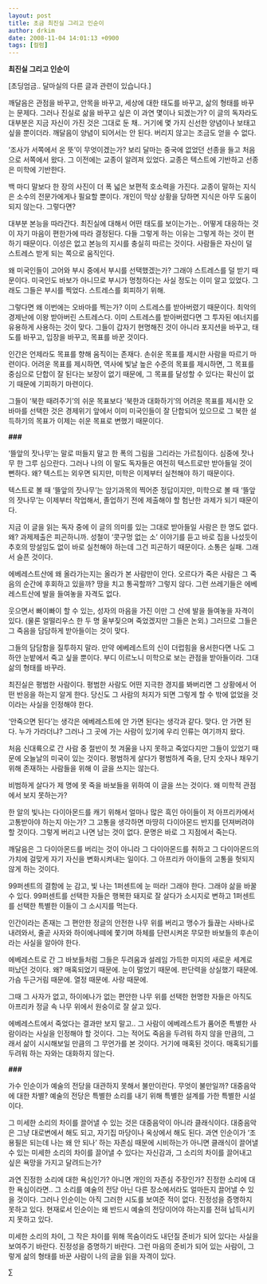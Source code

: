 ```yaml
---
layout: post
title: 초금 최진실 그리고 인순이
author: drkim
date: 2008-11-04 14:01:13 +0900
tags: [컬럼]
---
```

**최진실 그리고 인순이**

[초딩엄금.. 달마실의 다른 글과 관련이 있습니다.]

깨달음은 관점을 바꾸고, 안목을 바꾸고, 세상에 대한 태도를 바꾸고, 삶의 형태를 바꾸는 문제다. 그러나 진실로 삶을 바꾸고 싶은 이 과연 몇이나 되겠는가? 이 글의 독자라도 대부분은 지금 자신이 가진 것은 그대로 둔 채.. 거기에 몇 가지 신선한 양념이나 보태고 싶을 뿐이더라. 깨달음이 양념이 되어서는 안 된다. 버리지 않고는 조금도 얻을 수 없다. 

‘조사가 서쪽에서 온 뜻’이 무엇이겠는가? 보리 달마는 중국에 없었던 선종을 들고 처음으로 서쪽에서 왔다. 그 이전에는 교종이 알려져 있었다. 교종은 텍스트에 기반하고 선종은 미학에 기반한다. 

백 마디 말보다 한 장의 사진이 더 폭 넓은 보편적 호소력을 가진다. 교종이 말하는 지식은 소수의 전문가에게나 필요할 뿐이다. 개인이 막상 상황을 당하면 지식은 아무 도움이 되지 않는다. 그렇다면? 

대부분 본능을 따라간다. 최진실에 대해서 어떤 태도를 보이는가는.. 어떻게 대응하는 것이 자기 마음이 편한가에 따라 결정된다. 다들 그렇게 하는 이유는 그렇게 하는 것이 편하기 때문이다. 이성은 없고 본능의 지시를 충실히 따르는 것이다. 사람들은 자신이 덜 스트레스 받게 되는 쪽으로 움직인다. 

왜 미국인들이 고어와 부시 중에서 부시를 선택했겠는가? 그래야 스트레스를 덜 받기 때문이다. 미국인도 바보가 아니므로 부시가 멍청하다는 사실 정도는 이미 알고 있었다. 그래도 그들은 부시를 찍었다. 스트레스를 회피하기 위해.

그렇다면 왜 이번에는 오바마를 찍는가? 이미 스트레스를 받아버렸기 때문이다. 최악의 경제난에 이왕 받아버린 스트레스다. 이미 스트레스를 받아버렸다면 그 투자된 에너지를 유용하게 사용하는 것이 맞다. 그들이 갑자기 현명해진 것이 아니라 포지션을 바꾸고, 태도를 바꾸고, 입장을 바꾸고, 목표를 바꾼 것이다.

인간은 언제라도 목표를 향해 움직이는 존재다. 손쉬운 목표를 제시한 사람을 따르기 마련이다. 어려운 목표를 제시하면, 역사에 빛날 높은 수준의 목표를 제시하면, 그 목표를 중심으로 단합이 잘 된다는 보장이 없기 때문에, 그 목표를 달성할 수 있다는 확신이 없기 때문에 기피하기 마련이다. 

그들이 ‘북한 때려주기’의 쉬운 목표보다 ‘북한과 대화하기’의 어려운 목표를 제시한 오바마를 선택한 것은 경제위기 앞에서 이미 미국인들이 잘 단합되어 있으므로 그 북한 설득하기의 목표가 이제는 쉬운 목표로 변했기 때문이다. 

**###**

‘뜰앞의 잣나무’는 말로 떠들지 말고 한 폭의 그림을 그리라는 가르침이다. 심중에 잣나무 한 그루 심으란다. 그러나 나의 이 말도 독자들은 여전히 텍스트로만 받아들일 것이 뻔하다. 왜? 텍스트는 외우면 되지만, 미학은 이제부터 실천해야 하기 때문이다. 

텍스트로 볼 때 ‘뜰앞의 잣나무’는 암기과목의 찍어준 정답이지만, 미학으로 볼 때 ‘뜰앞의 잣나무’는 이제부터 작업해서, 졸업하기 전에 제출해야 할 험난한 과제가 되기 때문이다. 

지금 이 글을 읽는 독자 중에 이 글의 의미를 있는 그대로 받아들일 사람은 한 명도 없다. 왜? 과제제출은 피곤하니까. 성철이 ‘콧구멍 없는 소’ 이야기를 듣고 바로 집을 나섰듯이 추호의 망설임도 없이 바로 실천해야 하는데 그건 피곤하기 때문이다. 소통은 실패. 그래서 슬픈 것이다. 

에베레스트산에 왜 올라가는지는 올라가 본 사람만이 안다. 오르다가 죽은 사람은 그 죽음의 순간에 후회하고 있을까? 땅을 치고 통곡할까? 그렇지 않다. 그런 쓰레기들은 에베레스트산에 발을 들여놓을 자격도 없다. 

웃으면서 빠이빠이 할 수 있는, 성자의 마음을 가진 이만 그 산에 발을 들여놓을 자격이 있다. (물론 얼떨리우스 한 두 명 울부짖으며 죽었겠지만 그들은 논외.) 그러므로 그들은 그 죽음을 담담하게 받아들이는 것이 맞다. 

그들의 담담함을 질투하지 말라. 만약 에베레스트의 신이 더럽힘을 용서한다면 나도 그 하얀 눈밭에서 죽고 싶을 뿐이다. 부디 이르노니 미학으로 보는 관점을 받아들이라. 그대 삶의 형태를 바꾸라. 

최진실은 평범한 사람이다. 평범한 사람도 어떤 지극한 경지를 봐버리면 그 상황에서 어떤 반응을 하는지 알게 한다. 당신도 그 사람의 처지가 되면 그렇게 할 수 밖에 없었을 것이라는 사실을 인정해야 한다. 

‘안죽으면 된다’는 생각은 에베레스트에 안 가면 된다는 생각과 같다. 맞다. 안 가면 된다. 누가 가라더냐? 그러나 그 곳에 가는 사람이 있기에 우리 인류는 여기까지 왔다. 

처음 신대륙으로 간 사람 중 절반이 첫 겨울을 나지 못하고 죽었다지만 그들이 있었기 때문에 오늘날의 미국이 있는 것이다. 평범하게 살다가 평범하게 죽을, 단지 숫자나 채우기 위해 존재하는 사람들을 위해 이 글을 쓰지는 않는다. 

비범하게 살다가 제 명에 못 죽을 바보들을 위하여 이 글을 쓰는 것이다. 왜 미학적 관점에서 보지 못하는가? 

한 알의 빛나는 다이아몬드를 캐기 위해서 얼마나 많은 흑인 아이들이 저 아프리카에서 고통받아야 하는지 아는가? 그 고통을 생각하면 마땅히 다이아몬드 반지를 던져버려야 할 것이다. 그렇게 버리고 나면 남는 것이 없다. 문명은 바로 그 지점에서 죽는다. 

깨달음은 그 다이아몬드를 버리는 것이 아니라 그 다이아몬드를 취하고 그 다이아몬드의 가치에 걸맞게 자기 자신을 변화시켜내는 일이다. 그 아프리카 아이들의 고통을 헛되지 않게 하는 것이다.

99퍼센트의 결함에 눈 감고, 빛 나는 1퍼센트에 눈 떠라! 그래야 한다. 그래야 삶을 바꿀 수 있다. 99퍼센트를 선택한 자들은 행복한 돼지로 잘 살다가 소시지로 변하고 1퍼센트를 선택한 특별한 이들이 그 소시지를 먹는다. 

인간이라는 존재는 그 편안한 정글의 안전한 나무 위를 버리고 맹수가 듫끊는 사바나로 내려와서, 줄곧 사자와 하이에나떼에 쫓기며 하체를 단련시켜온 무모한 바보들의 후손이라는 사실을 알아야 한다. 

에베레스트로 간 그 바보들처럼 그들은 두려움과 설레임 가득한 미지의 새로운 세계로 떠났던 것이다. 왜? 매혹되었기 때문에. 눈이 멀었기 때문에. 판단력을 상실했기 때문에. 가슴 두근거림 때문에. 열정 때문에. 사랑 때문에.

그때 그 사자가 없고, 하이에나가 없는 편안한 나무 위를 선택한 현명한 자들은 아직도 아프리카 정글 속 나무 위에서 원숭이로 잘 살고 있다.

에베레스트에서 죽었다는 결과만 보지 말고.. 그 사람이 에베레스트가 품어준 특별한 사람이라는 사실을 인정해야 할 것이다. 그는 적어도 죽음을 두려워 하지 않을 만큼의, 그래서 삶이 시시해보일 만큼의 그 무언가를 본 것이다. 거기에 매혹된 것이다. 매혹되기를 두려워 하는 자와는 대화하지 않는다.

**###**

가수 인순이가 예술의 전당을 대관하지 못해서 불만이란다. 무엇이 불만일까? 대중음악에 대한 차별? 예술의 전당은 특별한 소리를 내기 위해 특별한 설계를 가한 특별한 시설이다.

그 미세한 소리의 차이를 끌어낼 수 있는 것은 대중음악이 아니라 클래식이다. 대중음악은 그냥 대로변에서 해도 되고, 자기집 마당이나 옥상에서 해도 된다. 과연 인순이가 ‘조용필은 되는데 나는 왜 안 되나’ 하는 자존심 때문에 시비하는가 아니면 클래식이 끌어낼 수 있는 미세한 소리의 차이를 끌어낼 수 있다는 자신감과, 그 소리의 차이를 끌어내고 싶은 욕망을 가지고 달려드는가?

과연 진정한 소리에 대한 욕심인가? 아니면 개인의 자존심 주장인가? 진정한 소리에 대한 욕심이라면.. 그 소리를 예술의 전당 아닌 다른 장소에서라도 얼마든지 끌어낼 수 있을 것이다. 그러나 인순이는 아직 그러한 시도를 보여준 적이 없다. 진정성을 증명하지 못하고 있다. 현재로서 인순이는 왜 반드시 예술의 전당이어야 하는지를 전혀 납득시키지 못하고 있다. 

미세한 소리의 차이, 그 작은 차이를 위해 목숨이라도 내던질 준비가 되어 있다는 사실을 보여주기 바란다. 진정성을 증명하기 바란다. 그런 마음의 준비가 되어 있는 사람이, 그렇게 삶의 형태를 바꾼 사람이 나의 글을 읽을 자격이 있다. 





∑